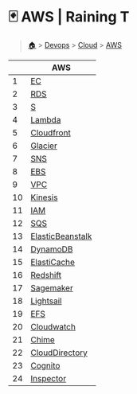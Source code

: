 # 🃏 AWS  | Raining T

> [🏠](/) > [Devops](/devops) > [Cloud](/devops/cloud) > [AWS](/devops/cloud/AWS)

<table><thead><tr><th></th><th>AWS</th></tr></thead><tbody><tr><td>1</td><td><a href="/devops/cloud/AWS/01-EC2">EC</a></td></tr><tr><td>2</td><td><a href="/devops/cloud/AWS/02-RDS">RDS</a></td></tr><tr><td>3</td><td><a href="/devops/cloud/AWS/03-S3">S</a></td></tr><tr><td>4</td><td><a href="/devops/cloud/AWS/04-Lambda">Lambda</a></td></tr><tr><td>5</td><td><a href="/devops/cloud/AWS/05-Cloudfront">Cloudfront</a></td></tr><tr><td>6</td><td><a href="/devops/cloud/AWS/06-Glacier">Glacier</a></td></tr><tr><td>7</td><td><a href="/devops/cloud/AWS/07-SNS">SNS</a></td></tr><tr><td>8</td><td><a href="/devops/cloud/AWS/08-EBS">EBS</a></td></tr><tr><td>9</td><td><a href="/devops/cloud/AWS/09-VPC">VPC</a></td></tr><tr><td>10</td><td><a href="/devops/cloud/AWS/10-Kinesis">Kinesis</a></td></tr><tr><td>11</td><td><a href="/devops/cloud/AWS/11-IAM">IAM</a></td></tr><tr><td>12</td><td><a href="/devops/cloud/AWS/12-SQS">SQS</a></td></tr><tr><td>13</td><td><a href="/devops/cloud/AWS/13-ElasticBeanstalk">ElasticBeanstalk</a></td></tr><tr><td>14</td><td><a href="/devops/cloud/AWS/14-DynamoDB">DynamoDB</a></td></tr><tr><td>15</td><td><a href="/devops/cloud/AWS/15-ElastiCache">ElastiCache</a></td></tr><tr><td>16</td><td><a href="/devops/cloud/AWS/16-Redshift">Redshift</a></td></tr><tr><td>17</td><td><a href="/devops/cloud/AWS/17-Sagemaker">Sagemaker</a></td></tr><tr><td>18</td><td><a href="/devops/cloud/AWS/18-Lightsail">Lightsail</a></td></tr><tr><td>19</td><td><a href="/devops/cloud/AWS/19-EFS">EFS</a></td></tr><tr><td>20</td><td><a href="/devops/cloud/AWS/20-Cloudwatch">Cloudwatch</a></td></tr><tr><td>21</td><td><a href="/devops/cloud/AWS/21-Chime">Chime</a></td></tr><tr><td>22</td><td><a href="/devops/cloud/AWS/22-CloudDirectory">CloudDirectory</a></td></tr><tr><td>23</td><td><a href="/devops/cloud/AWS/23-Cognito">Cognito</a></td></tr><tr><td>24</td><td><a href="/devops/cloud/AWS/24-Inspector">Inspector</a></td></tr></tbody></table>

